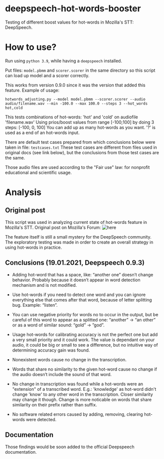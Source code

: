 # deepspeech-hot-words-booster
Testing of different boost values for hot-words in Mozilla's STT: DeepSpeech.

# How to use?
Run using `python 3.9`, while having a `deepspeech` installed.

Put files: `model.pbmm` and `scorer.scorer` in the same directory so this script can load up model and a scorer correctly.

This works from version 0.9.0 since it was the version that added this feature.
Example of usage:
```
hotwords_adjusting.py --model model.pbmm --scorer.scorer --audio audio/filename.wav --min -100.0 --max 100.0 --steps 3 --hot_words hot,cold
```
This tests combinations of hot-words: 'hot' and 'cold' on audiofile 'filename.wav'
Using prios/boost values from range [-100;100] by doing 3 steps: [-100, 0, 100]
You can add up as many hot-words as you want. '?' is used as a end of an hot-words input.

There are default test cases prepared from which conclusions below were taken in file: `testcases.txt`
These test cases are different from files used in original docs (see link below), but the conclusions from those test cases are the same.

Those audio files are used according to the "Fair use" law: for nonprofit educational and scientific usage.

# Analysis

## Original post

This script was used in analyzing current state of hot-words feature in Mozilla's STT. 
Original post on Mozilla's Forum: ![here](https://discourse.mozilla.org/t/practical-tests-of-hot-word-feature-and-default-models-accuracy/73855/4)

The feature itself is still a small mystery for the DeepSpeech community. The exploratory testing was made in order to create an overall strategy in using hot-words in practice.

## Conclusions (19.01.2021, Deepspeech 0.9.3)

- Adding hot-word that has a space, like: “another one” doesn’t change behavior. Probably because it doesn’t appear in word detection mechanism and is not modified.

- Use hot-words if you need to detect one word and you can ignore everything else that comes after that word, because of letter splitting bug. Example: “listen”.

- You can use negative priority for words no to occur in the output, but be careful of this word to appear as a splitted one: “another” -> “an other” or as a word of similar sound: “gold” -> ”god”.

- Usage hot-words for calibrating accuracy is not the perfect one but add a very small priority and it could work. The value is dependant on your audio, it could be big or small to see a difference, but no intuitive way of determining accuracy gain was found.

- Nonexistent words cause no change in the transcription.

- Words that share no similarity to the given hot-word cause no change if the audio doesn’t include the sound of that word. 

- No change in transcription was found while a hot-words were an "extension" of a transcribed word. E.g.: 'knowledge' as hot-word didn't change 'know' to any other word in the transcription. Closer similarity may change it though. Change is more noticable on words that share similarity on their prefix rather than suffix.

- No software related errors caused by adding, removing, clearing hot-words were detected.

## Documentation

Those findings would be soon added to the official Deepspeech documentation.

